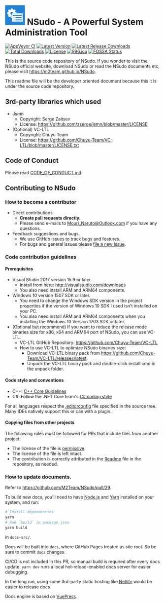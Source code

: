 ﻿# ![Logo](Logo.png) NSudo - A Powerful System Administration Tool

[![AppVeyor CI](https://ci.appveyor.com/api/projects/status/github/M2Team/NSudo?branch=master&svg=true)](https://ci.appveyor.com/project/MouriNaruto/nsudo)
[![Latest Version](https://img.shields.io/github/release/M2Team/NSudo.svg)](https://github.com/M2Team/NSudo/releases/latest)
[![Latest Release Downloads](https://img.shields.io/github/downloads/M2Team/NSudo/latest/total.svg)](https://github.com/M2Team/NSudo/releases/latest)
[![Total Downloads](https://img.shields.io/github/downloads/M2Team/NSudo/total.svg)](https://github.com/M2Team/NSudo/releases)
[![License](https://img.shields.io/badge/license-MIT-green.svg)](License.md)
[![996.icu](https://img.shields.io/badge/link-996.icu-red.svg)](https://996.icu)
[![FOSSA Status](https://app.fossa.io/api/projects/git%2Bgithub.com%2FM2Team%2FNSudo.svg?type=shield)](https://app.fossa.io/projects/git%2Bgithub.com%2FM2Team%2FNSudo?ref=badge_shield)

This is the source code repository of NSudo. If you wonder to visit the NSudo 
official website, download NSudo or read the NSudo documents etc, please visit
https://m2team.github.io/NSudo.

This readme file will be the developer oriented document because this it is 
under the source code repository.

## 3rd-party libraries which used

- Jsmn
  - Copyright: Serge Zaitsev
  - License: https://github.com/zserge/jsmn/blob/master/LICENSE
- (Optional) VC-LTL
  - Copyright: Chuyu Team
  - License: https://github.com/Chuyu-Team/VC-LTL/blob/master/LICENSE.txt

## Code of Conduct

Please read [CODE_OF_CONDUCT.md](CODE_OF_CONDUCT.md).

## Contributing to NSudo

### How to become a contributor

- Direct contributions
  - **Create pull requests directly.**
  - Please send e-mails to Mouri_Naruto@Outlook.com if you have any
    questions.
- Feedback suggestions and bugs.
  - We use GitHub issues to track bugs and features.
  - For bugs and general issues please 
    [file a new issue](https://github.com/M2Team/NSudo/issues/new).

### Code contribution guidelines

#### Prerequisites

- Visual Studio 2017 version 15.9 or later.
  - Install from here: http://visualstudio.com/downloads
  - You also need install ARM and ARM64 components.
- Windows 10 version 1507 SDK or later.
  - You need to change the Windows SDK version in the project properties if the
    version of Windows 10 SDK I used isn't installed on your PC.
  - You also need install ARM and ARM64 components when you installing the 
    Windows 10 Version 1703 SDK or later.
- (Optional but recommend) If you want to reduce the release mode binaries size
  for x86, x64 and ARM64 port of NSudo, you can use VC-LTL.
  - VC-LTL GitHub Repository: https://github.com/Chuyu-Team/VC-LTL
  - How to use VC-LTL to optimize NSudo binaries size:
    - Download VC-LTL binary pack from 
	  https://github.com/Chuyu-Team/VC-LTL/releases/latest.
    - Unpack the VC-LTL binary pack and double-click install.cmd in the unpack
	  folder.

#### Code style and conventions

- C++: [C++ Core Guidelines](https://github.com/isocpp/CppCoreGuidelines/blob/master/CppCoreGuidelines.md)
- C#: Follow the .NET Core team's [C# coding style](https://github.com/dotnet/corefx/blob/master/Documentation/coding-guidelines/coding-style.md)

For all languages respect the [.editorconfig](https://editorconfig.org/) file 
specified in the source tree. Many IDEs natively support this or can with a 
plugin.

#### Copying files from other projects

The following rules must be followed for PRs that include files from another 
project:
* The license of the file is
[permissive](https://en.wikipedia.org/wiki/Permissive_free_software_licence).
* The license of the file is left intact.
* The contribution is correctly attributed in the [Readme](Readme.md)
file in the repository, as needed.

### How to update documents.

Refer to https://github.com/M2Team/NSudo/pull/29.

To build new docs, you'll need to have [Node.js](https://nodejs.org) and 
[Yarn](https://yarnpkg.com) installed on your system, and run:

```sh
# Install dependencies
yarn
# Run `build` in package.json
yarn build
```

in `docs-src/`.

Docs will be built into `docs`, where GitHub Pages treated as site root. So be
sure to commit `docs` changes.

CI/CD is not included in this PR, so manual build is required after every docs
update. `yarn dev` runs a local hot-reload-enabled docs server for easier 
debugging.

In the long run, using some 3rd-party static hosting like 
[Netlify](https://netlify.com) would be easier to release docs.

Docs engine is based on [VuePress](https://v1.vuepress.vuejs.org).
